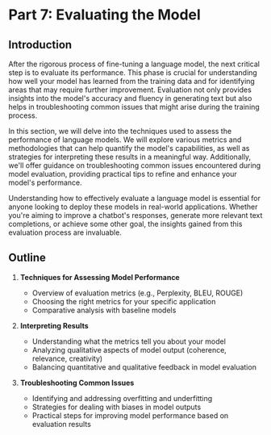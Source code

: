 # Part 7: Evaluating the Model

## Introduction

After the rigorous process of fine-tuning a language model, the next critical step is to evaluate its performance. This phase is crucial for understanding how well your model has learned from the training data and for identifying areas that may require further improvement. Evaluation not only provides insights into the model's accuracy and fluency in generating text but also helps in troubleshooting common issues that might arise during the training process.

In this section, we will delve into the techniques used to assess the performance of language models. We will explore various metrics and methodologies that can help quantify the model's capabilities, as well as strategies for interpreting these results in a meaningful way. Additionally, we'll offer guidance on troubleshooting common issues encountered during model evaluation, providing practical tips to refine and enhance your model's performance.

Understanding how to effectively evaluate a language model is essential for anyone looking to deploy these models in real-world applications. Whether you're aiming to improve a chatbot's responses, generate more relevant text completions, or achieve some other goal, the insights gained from this evaluation process are invaluable.

## Outline

1. **Techniques for Assessing Model Performance**
   - Overview of evaluation metrics (e.g., Perplexity, BLEU, ROUGE)
   - Choosing the right metrics for your specific application
   - Comparative analysis with baseline models

2. **Interpreting Results**
   - Understanding what the metrics tell you about your model
   - Analyzing qualitative aspects of model output (coherence, relevance, creativity)
   - Balancing quantitative and qualitative feedback in model evaluation

3. **Troubleshooting Common Issues**
   - Identifying and addressing overfitting and underfitting
   - Strategies for dealing with biases in model outputs
   - Practical steps for improving model performance based on evaluation results

